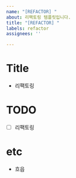```yaml
---
name: "[REFACTOR] "
about: 리팩토링 템플릿입니다.
title: "[REFACTOR] "
labels: refactor
assignees: ''

---
```


# Title

- 리팩토링

# TODO

- [ ] 리팩토링

# etc

- 흐읍